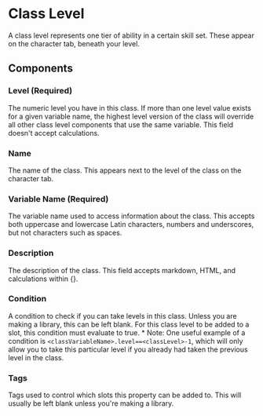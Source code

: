 # Class Level
A class level represents one tier of ability in a certain skill set. These appear on the character tab, beneath your level.
## Components
### Level (Required)
The numeric level you have in this class. If more than one level value exists for a given variable name, the highest level version of the class will override all other class level components that use the same variable. This field doesn't accept calculations.
### Name
The name of the class. This appears next to the level of the class on the character tab.
### Variable Name (Required)
The variable name used to access information about the class. This accepts both uppercase and lowercase Latin characters, numbers and underscores, but not characters such as spaces.
### Description
The description of the class. This field accepts markdown, HTML, and calculations within {}.
### Condition
A condition to check if you can take levels in this class. Unless you are making a library, this can be left blank. For this class level to be added to a slot, this condition must evaluate to true.
	* Note: One useful example of a condition is ``<classVariableName>.level==<classLevel>-1``, which will only allow you to take this particular level if you already had taken the previous level in the class.

### Tags
Tags used to control which slots this property can be added to. This will usually be left blank unless you're making a library.
